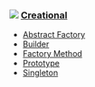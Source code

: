 ### ![][C] [Creational]
- [Abstract Factory](https://github.com/olegre/DesignPatterns/tree/master/Creational/AbstractFactory)
- [Builder](https://github.com/olegre/DesignPatterns/tree/master/Creational/Builder)
- [Factory Method](https://github.com/olegre/DesignPatterns/tree/master/Creational/FactoryMethod)
- [Prototype](https://github.com/olegre/DesignPatterns/tree/master/Creational/Prototype)
- [Singleton](https://github.com/olegre/DesignPatterns/tree/master/Creational/Singleton)

[C]: https://github.com/olegre/DesignPatterns/blob/master/~images/C.png
[Creational]: https://github.com/olegre/DesignPatterns/tree/master/Creational/
